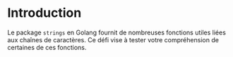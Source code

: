 # Introduction

Le package `strings` en Golang fournit de nombreuses fonctions utiles liées aux chaînes de caractères. Ce défi vise à tester votre compréhension de certaines de ces fonctions.
